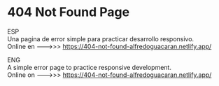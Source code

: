 # 404 Not Found Page

ESP<br>
Una pagina de error simple para practicar desarrollo responsivo.<br>
Online en --->>> https://404-not-found-alfredoguacaran.netlify.app/

ENG<br>
A simple error page to practice responsive development.<br>
Online on --->>> https://404-not-found-alfredoguacaran.netlify.app/
